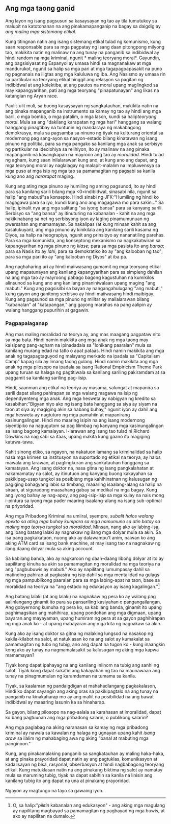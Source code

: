 ## Ang mga taong ganid

Ang layon ng isang pagsusuri sa kasaysayan ng tao ay tila tumutukoy sa malupit na katotohanan na ang pinakamapanganip na bagay sa daigdig ay *ang maling mga sistemang etikal*.

Kung titingnan natin ang isang sistemang etikal tulad ng komunismo, kung saan responsable para sa mga pagpatay ng isang daan pitongpong milyong tao, makikita natin ng malinaw na ang tunay na panganib sa indibidwal ay hindi random na mga kriminal, ngunit * maling teoryang moral*. Gayundin, ang pagsisiyasat ng Espanyol ay umasa hindi sa magnanakaw at mga mandurukot, ngunit sa halip sa mga pari at mga tagapagpapasakit na puno ng pagnanais na iligtas ang mga kaluluwa ng iba. Ang Nasismo ay umasa rin sa partikular na teoryang etikal hinggil ang relasyon sa pagitan ng indibidwal at ang kolektiba, at ang pautos na moral upang maglingkod sa may kapangyarihan, pati ang mga teoryang "pinapatunayan" ang likas na katangian ng Aryan race.

Paulit-ulit muli, sa buong kasaysayan ng sangkatauhan, makikita natin na ang pinaka mapanganib na instrumento sa kamay ng tao ay hindi ang mga baril, o mga bomba, o mga patalim, o mga lason, kundi sa halip*teoryang moral*. Mula sa ang "dakilang karapatan ng mga hari" hanggang sa walang hanggang pinagtibay na tuntunin ng mandaraya ng makabagong demokrasya, mula sa pagsamba sa ninuno ng tiyak na kulturang oriental sa modernong pag sang-ayon sa nasyon-estado bilang kinatawan ng isang pinuno ng politika, para sa mga pangako sa kanilang mga anak sa serbisyo ng partikular na ideolohiya sa relihiyon, ito ay malinaw na ang pinaka mapanganib na kasangkapan na mayroon ang tao ay *moralidad*. Hindi tulad ng agham, kung saan inilalarawan kung ano, at kung ano ang dapat, ang mga teoryang moral ay naglalagay ng malapit-malalim na impluwensya sa mga puso at mga isip ng mga tao sa pamamagitan ng pagsabi sa kanila kung ano ang *nararapat* maging.

Kung ang ating mga pinuno ay humiling ng aming pagsunod, ito ay hindi para sa kanilang sarili bilang mga <0<indibidwal</em>, sinasabi nila, ngunit sa halip "ang mabuti"sa konsepto. Hindi sinabi ng JFK:"Humiling ng hindi ko magagawa para sa iyo, kundi kung ano ang magagawa mo para sakin..." Sa halip, ipinalit nya ang mga salitang "sa iyong bansa" para sa kanyang sarili. Serbisyo sa "ang bansa" ay itinuturing na kabanalan - kahit na ang mga nakikinabang sa net ng serbisyong iyon ay laging pinamumunuan ng pwersahan ang mamamayan. Sa nakalipas (at kung minsan kahit sa ang kasalukuyan), ang mga pinuno ay kinikilala ang kanilang sarili kasama ng Diyos, sa halip na heograpiya, ngunit ang prinsipyo ay nananatiling parehas. Para sa mga komunista, ang konseptong mekanismo na nagkakatwiran sa kapangyarihan ng mga pinuno ng *klase*; para sa mga pasista ito ang *bansa*; para sa Nasis ito ay *lahi*; para sa demokratiko ito ay "ang kalooban ng tao"; para sa mga pari ito ay "ang kalooban ng Diyos" at iba pa.

Ang naghaharing uri ay hindi maiiwasang gumamit ng mga teoryang etikal upang mapatunayan ang kanilang kapangyarihan para sa simpleng dahilan na ang mga tao ay mayroong pabago bagong kagustuhan na kumikilos alinsunod sa kung ano ang kanilang pinaniniwalaan upang maging "ang mabuti." Kung ang pagsisilbi sa bayan ay nangangahulugang "ang mabuti," kung gayon ang ganitong serbisyo ay hindi maiiwasang hindi maibigay. Kung ang pagsunod sa mga pinuno ng militar ay mailalarawan bilang "kabanalan" at "katapangan," ang gayong marahas na pang aalipin ay walang hanggang pupurihin at gagawin.

### Pagpapalaganap

Ang mas maling moralidad na teorya ay, ang mas maagang pagpataw nito sa mga bata. Hindi namin makikita ang mga anak ng mga taong may kaisipang pang-agham na ipinadadala sa "lohikang paaralan" mula sa kanilang murang edad na tatlo o apat pataas. Hindi namin makikita ang mga anak ng tagapagtaguyod ng malayang merkado na ipadala sa "Capitalism Camp" kapag sila ay limang taong gulang. Hindi namin makikita ang mga anak ng mga pilosopo na ipadala sa isang Rational Empiricism Theme Park upang turuan sa halaga ng pagtitiwala sa kanilang sariling pakiramdam at sa paggamit sa kanilang sariling pag-iisip.

Hindi, saanman ang etikal na teoriya ay masama, salungat at mapanira sa sarili dapat silang pahirapan sa mga walang magawa na isip ng dependyenteng mga anak. Ang mga hesweta ay nabigyan ng kredito sa kasabihan:"Bigyan niyo ako ng isang bata hanggang sa siya ay siyam na taon at siya ay magiging akin sa habang buhay," ngunit iyon ay dahil ang mga hesweta ay nagtuturo ng mga pamahiin at mapanirang kasinungalingan. Hindi mo maaring isipin na ang isang modernong siyentipiko na nagugutom sa pag lilimbag ng kanyang mga kasinungalingan sa isang bagong kamalayan. I-larawan ang isang tao tulad ni Richard Dawkins na nag sabi sa itaas, upang makita kung gaano ito magiging katawa-tawa.

Kahit sinong etiko, sa ngayon, na nakatuon lamang sa kriminalidad sa halip nasa mga krimen sa institusyon na suportado ng etikal na teorya, ay halos mawala ang larawan, at paglingkuran ang sankatauhan hanggang sa kamatayan. Ang isang doktor na, nasa gitna ng isang pangkalahatan at nakamamatay na salot, ay itinutuon ang kanyang buong kakayahan sa pakikipag-usap tungkol sa posibleng mga kahihinatnan ng kalusugan ng pagiging bahagyang labis sa timbang, maaaring isaalang-alang sa halip na siraan, at siguradong maasahang gabay sa medikal na mga bagay. Kung ang iyong bahay ay nag-apoy, ang pag-isip-isip sa mga kulay na nais mong i-pintura sa iyong mga pader maaring isaalang-alang na isang sub-optimal na priyoridad.

Ang mga Pribadong Kriminal na umiiral, syempre, *subalit halos walang epekto sa ating mga buhay kumpara sa mga namumuno sa atin batay sa maling mga teorya tungkol sa moralidad*. Minsan, nang ako ay labing-isa, ang ibang batang lalaki ay nagnakaw ng ilang mga dolyar mula sa akin. Sa isa pang pagkakataon, nuong ako ay dalawampu't anim, naiwan ko ang aking ATM card sa isang bank machine, at may isang tao na nagnakaw ng ilang daang dolyar mula sa aking account.

Sa kabilang banda, ako ay nagkaroon ng daan-daang libong dolyar at ito ay sapilitang kinuha sa akin sa pamamagitan ng moralidad na mga teoriya na ang "pagbubuwis ay mabuti." Ako ay napilitang lumumpasay dahil sa matinding pahirap at pagkasira ng isip dahil sa mga mentalidad na gulags ng mga pampublikong paaralan para sa mga labing-apat na taon, base sa moralidad na teoriya na "ang estado ng edukasyon ay isang kagalingan."[^12]

Ang batang lalaki (at ang lalaki) na nagnakaw ng pera ko ay walang pag aalinlangang ginamit ito para sa pansariling kasiyahan o pangangailangan. Ang gobyernong kumuha ng pera ko, sa kabilang banda, ginamit ito upang paghimagsikan ang mahihirap, upang pondohan ang mga digmaan, upang bayaran ang mayayaman, upang humiram ng pera at sa gayon paghihirapan ng mga anak ko - at upang mabayaran ang mga kita ng nagnakaw sa akin.

Kung ako ay isang doktor sa gitna ng malaking lungsod na nasakop ng kakila-kilabot na salot, at natuklasan ko na ang salot ay kumakalat sa pamamagitan ng tubo ng tubig, ano ang dapat na tugon ko - kung inaangkin kong ako ay tunay na nagmamalasakit sa kalusugan ng aking mga kapwa mamamayan?

Tiyak kong dapat ipahayag na ang kanilang iniinom na tubig ang sanhi ng salot. Tiyak kong dapat sukatin ang kakayahan ng tao na maunawaan ang tunay na pinagmumulan ng karamdaman na tumama sa kanila.

Tiyak, sa kaalaman ng pandaigdigan at mahahadlangang pagkakalason, Hindi ko dapat sayangin ang aking oras sa pakikipagtalo na ang tunay na panganib na kinakaharap mo ay ang maliit na posibilidad na ang bawat indibidwal ay maaaring lasunin ka sa hinaharap.

Sa gayon, bilang pilosopo na nag-aalala sa karahasan at imoralidad, dapat ko bang pagtuunan ang mga pribadong salarin, o publikong salarin?

Ang mga paglabag na aking naranasan sa kamay ng mga pribadong kriminal ay nawala sa kawalan ng halaga ng ugnayan upang kahit *isang araw* sa ilalim ng mahabaging awa ng aking "banal at mabuting mga panginoon."

Kung, ang pinakamalaking panganib sa sangkatauhan ay maling haka-haka, at ang pinaka prayoridad dapat natin ay ang pagtuklas, komunikasyon at kadalisayan ng bisa, rasyonal, obserbasyon at hindi nagbabagong teoryang etikal. Kung matuklasan natin na ang pinakang biktima ng salot ay namatay mula sa maruming tubig, tiyak na dapat sabihin sa kanila na linisin ang kanilang tubig ito ang dapat na una at pinakang prayoridad.

Ngayon ay magtungo na tayo sa gawaing iyon.

[^12]: O, sa halip:"*pilitin* kabanalan ang edukasyon" - ang aking mga magulang ay napilitang magbayad sa pamamagitan ng pagbayad ng mga buwis, at ako ay napilitan na dumalo.